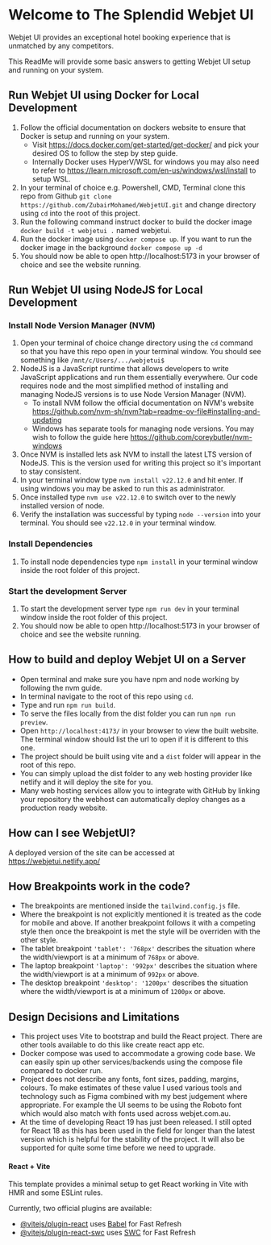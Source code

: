 # Welcome to The Splendid Webjet UI

Webjet UI provides an exceptional hotel booking experience that is unmatched by any competitors.

This ReadMe will provide some basic answers to getting Webjet UI setup and running on your system.

## Run Webjet UI using Docker for Local Development
1. Follow the official documentation on dockers website to ensure that Docker is setup and running on your system. 
   - Visit https://docs.docker.com/get-started/get-docker/ and pick your desired OS to follow the step by step guide. 
   - Internally Docker uses HyperV/WSL for windows you may also need to refer to https://learn.microsoft.com/en-us/windows/wsl/install to setup WSL.
2. In your terminal of choice e.g. Powershell, CMD, Terminal clone this repo from Github `git clone https://github.com/ZubairMohamed/WebjetUI.git` and change directory using `cd` into the root of this project. 
3. Run the following command instruct docker to build the docker image `docker build -t webjetui .` named webjetui.
4. Run the docker image using `docker compose up`. If you want to run the docker image in the background `docker compose up -d`
5. You should now be able to open http://localhost:5173 in your browser of choice and see the website running.

## Run Webjet UI using NodeJS for Local Development

### Install Node Version Manager (NVM)
1. Open your terminal of choice change directory using the `cd` command so that you have this repo open in your terminal window. You should see something like `/mnt/c/Users/.../webjetui$`
2. NodeJS is a JavaScript runtime that allows developers to write JavaScript applications and run them essentially everywhere. Our code requires node and the most simplified method of installing and managing NodeJS versions is to use Node Version Manager (NVM).
   - To install NVM follow the official documentation on NVM's website https://github.com/nvm-sh/nvm?tab=readme-ov-file#installing-and-updating
   - Windows has separate tools for managing node versions. You may wish to follow the guide here https://github.com/coreybutler/nvm-windows
3. Once NVM is installed lets ask NVM to install the latest LTS version of NodeJS. This is the version used for writing this project so it's important to stay consistent. 
4. In your terminal window  type `nvm install v22.12.0` and hit enter. If using windows you may be asked to run this as administrator. 
5. Once installed type `nvm use v22.12.0` to switch over to the newly installed version of node. 
6. Verify the installation was successful by typing `node --version` into your terminal. You should see `v22.12.0` in your terminal window.

### Install Dependencies
1. To install node dependencies type `npm install` in your terminal window inside the root folder of this project.

### Start the development Server
1. To start the development server type `npm run dev` in your terminal window inside the root folder of this project.
2. You should now be able to open http://localhost:5173 in your browser of choice and see the website running.

## How to build and deploy Webjet UI on a Server
- Open terminal and make sure you have npm and node working by following the nvm guide.
- In terminal navigate to the root of this repo using `cd`.
- Type and run `npm run build`.
- To serve the files locally from the dist folder you can run `npm run preview`. 
- Open `http://localhost:4173/` in your browser to view the built website. The terminal window should list the url to open if it is different to this one.
- The project should be built using vite and a `dist` folder will appear in the root of this repo.
- You can simply upload the dist folder to any web hosting provider like netlify and it will deploy the site for you. 
- Many web hosting services allow you to integrate with GitHub by linking your repository the webhost can automatically deploy changes as a production ready website.

## How can I see WebjetUI?
A deployed version of the site can be accessed at https://webjetui.netlify.app/

## How Breakpoints work in the code?
- The breakpoints are mentioned inside the `tailwind.config.js` file.
- Where the breakpoint is not explicitly mentioned it is treated as the code for mobile and above. If another breakpoint follows it with a competing style then once the breakpoint is met the style will be overriden with the other style.
- The tablet breakpoint `'tablet': '768px'` describes the situation where the width/viewport is at a minimum of `768px` or above.
- The laptop breakpoint `'laptop': '992px'` describes the situation where the width/viewport is at a minimum of `992px` or above. 
- The desktop breakpoint `'desktop': '1200px'` describes the situation where the width/viewport is at a minimum of `1200px` or above.

## Design Decisions and Limitations 
- This project uses Vite to bootstrap and build the React project. There are other tools available to do this like create react app etc.
- Docker compose was used to accommodate a growing code base. We can easily spin up other services/backends using the compose file compared to docker run.
- Project does not describe any fonts, font sizes, padding, margins, colours. To make estimates of these value I used various tools and technology such as Figma combined with my best judgement where appropriate. For example the UI seems to be using the Roboto font which would also match with fonts used across webjet.com.au.
- At the time of developing React 19 has just been released. I still opted for React 18 as this has been used in the field for longer than the latest version which is helpful for the stability of the project. It will also be supported for quite some time before we need to upgrade.

#### React + Vite

This template provides a minimal setup to get React working in Vite with HMR and some ESLint rules.

Currently, two official plugins are available:

- [@vitejs/plugin-react](https://github.com/vitejs/vite-plugin-react/blob/main/packages/plugin-react/README.md) uses [Babel](https://babeljs.io/) for Fast Refresh
- [@vitejs/plugin-react-swc](https://github.com/vitejs/vite-plugin-react-swc) uses [SWC](https://swc.rs/) for Fast Refresh
